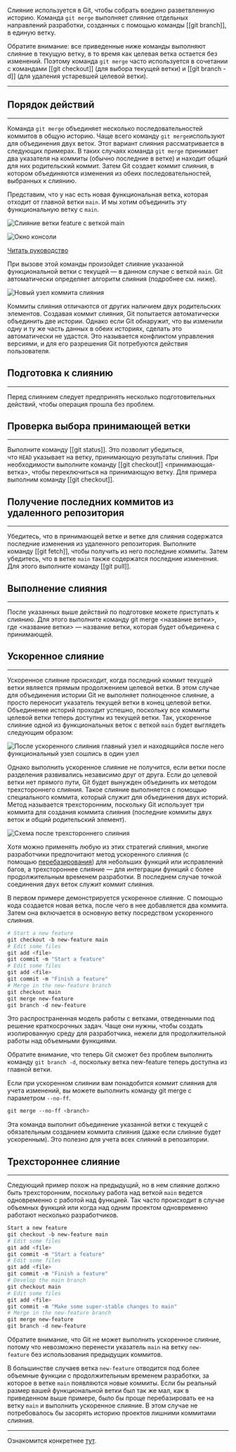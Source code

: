 
Слияние используется в Git, чтобы собрать воедино разветвленную историю. Команда `git merge` выполняет слияние отдельных направлений разработки, созданных с помощью команды [[git branch]], в единую ветку.

Обратите внимание: все приведенные ниже команды выполняют слияние в текущую ветку, в то время как целевая ветка остается без изменений. Поэтому команда `git merge` часто используется в сочетании с командами [[git checkout]] (для выбора текущей ветки) и [[git branch -d]] (для удаления устаревшей целевой ветки).

---

## Порядок действий 

---

Команда `git merge` объединяет несколько последовательностей коммитов в общую историю. Чаще всего команду `git merge`используют для объединения двух веток. Этот вариант слияния рассматривается в следующих примерах. В таких случаях команда `git merge` принимает два указателя на коммиты (обычно последние в ветке) и находит общий для них родительский коммит. Затем Git создает коммит слияния, в котором объединяются изменения из обеих последовательностей, выбранных к слиянию.

Представим, что у нас есть новая функциональная ветка, которая отходит от главной ветки `main`. И мы хотим объединить эту функциональную ветку с `main`.

![Слияние ветки feature с веткой main](https://wac-cdn.atlassian.com/dam/jcr:7afd8460-b7bf-4c42-b997-4f5cf24f21e8/01%20Branch-2%20kopiera.png?cdnVersion=1492)

![Окно консоли](https://wac-cdn.atlassian.com/dam/jcr:7816f6da-4c53-46c3-8df3-c125249a4f87/collaborating-workflows-cropped.png?cdnVersion=1492)



[Читать руководство](https://www.atlassian.com/ru/git/tutorials/learn-git-with-bitbucket-cloud)

При вызове этой команды произойдет слияние указанной функциональной ветки с текущей — в данном случае с веткой `main`. Git автоматически определяет алгоритм слияния (подробнее см. ниже).

![Новый узел коммита слияния](https://wac-cdn.atlassian.com/dam/jcr:c6db91c1-1343-4d45-8c93-bdba910b9506/02%20Branch-1%20kopiera.png?cdnVersion=1492)

Коммиты слияния отличаются от других наличием двух родительских элементов. Создавая коммит слияния, Git попытается автоматически объединить две истории. Однако если Git обнаружит, что вы изменили одну и ту же часть данных в обеих историях, сделать это автоматически не удастся. Это называется конфликтом управления версиями, и для его разрешения Git потребуются действия пользователя. 

## Подготовка к слиянию 

---

Перед слиянием следует предпринять несколько подготовительных действий, чтобы операция прошла без проблем.

## Проверка выбора принимающей ветки 

---

Выполните команду [[git status]]. Это позволит убедиться, что `HEAD` указывает на ветку, принимающую результаты слияния. При необходимости выполните команду [[git checkout]] <принимающая-ветка>, чтобы переключиться на принимающую ветку. Для примера выполним команду [[git checkout]].

## Получение последних коммитов из удаленного репозитория 

---

Убедитесь, что в принимающей ветке и ветке для слияния содержатся последние изменения из удаленного репозитория. Выполните команду [[git fetch]], чтобы получить из него последние коммиты. Затем убедитесь, что в ветке `main` также содержатся последние изменения. Для этого выполните команду [[git pull]].

## Выполнение слияния 

---

После указанных выше действий по подготовке можете приступать к слиянию. Для этого выполните команду git merge  <название ветки>, где <название ветки> — название ветки, которая будет объединена с принимающей.

## Ускоренное слияние 

---

Ускоренное слияние происходит, когда последний коммит текущей ветки является прямым продолжением целевой ветки. В этом случае для объединения истории Git не выполняет полноценное слияние, а просто переносит указатель текущей ветки в конец целевой ветки. Объединение историй проходит успешно, поскольку все коммиты целевой ветки теперь доступны из текущей ветки. Так, ускоренное слияние одной из функциональных веток с веткой `main` будет выглядеть следующим образом:

![После ускоренного слияния главный узел и находящийся после него функциональный узел сошлись в один узел](https://wac-cdn.atlassian.com/dam/jcr:d90f2536-7951-4e5e-ab79-f45a502fb4c8/03-04%20Fast%20forward%20merge.svg?cdnVersion=1492)

Однако выполнить ускоренное слияние не получится, если ветки после разделения развивались независимо друг от друга. Если до целевой ветки нет прямого пути, Git будет вынужден объединить их методом трехстороннего слияния. Такое слияние выполняется с помощью специального коммита, который служит для объединения двух историй. Метод называется трехсторонним, поскольку Git использует три коммита для создания коммита слияния (последние коммиты двух веток и общий родительский элемент).

![Схема после трехстороннего слияния](https://wac-cdn.atlassian.com/dam/jcr:91aece4a-8fa0-4fc3-bae9-69d51932f104/05-06%20Fast%20forward%20merge.svg?cdnVersion=1492)

Хотя можно применять любую из этих стратегий слияния, многие разработчики предпочитают метод ускоренного слияния (с помощью [перебазирования](https://www.atlassian.com/ru/git/tutorials/rewriting-history/git-rebase)) для небольших функций или исправлений багов, а трехстороннее слияние — для интеграции функций с более продолжительным временем разработки. В последнем случае точкой соединения двух веток служит коммит слияния.

В первом примере демонстрируется ускоренное слияние. С помощью кода создается новая ветка, после чего в нее добавляется два коммита. Затем она включается в основную ветку посредством ускоренного слияния.

```zsh terminal
# Start a new feature
git checkout -b new-feature main
# Edit some files
git add <file>
git commit -m "Start a feature"
# Edit some files
git add <file>
git commit -m "Finish a feature"
# Merge in the new-feature branch
git checkout main
git merge new-feature
git branch -d new-feature
```

Это распространенная модель работы с ветками, отведенными под решение краткосрочных задач. Чаще они нужны, чтобы создать изолированную среду для разработчика, нежели для продолжительной работы над объемными функциями.

Обратите внимание, что теперь Git сможет без проблем выполнить команду `git branch -d`, поскольку ветка new-feature теперь доступна из главной ветки.

Если при ускоренном слиянии вам понадобится коммит слияния для учета изменений, вы можете выполнить команду git merge с параметром `--no-ff`.

```zsh terminal
git merge --no-ff <branch>
```

Эта команда выполнит объединение указанной ветки с текущей с обязательным созданием коммита слияния (даже если слияние будет ускоренным). Это полезно для учета всех слияний в репозитории.

## Трехстороннее слияние 

---

Следующий пример похож на предыдущий, но в нем слияние должно быть трехсторонним, поскольку работа над веткой `main` ведется одновременно с работой над функцией. Так часто происходит в случае объемных функций или когда над одним проектом одновременно работают несколько разработчиков.

```zsh terminal
Start a new feature
git checkout -b new-feature main
# Edit some files
git add <file>
git commit -m "Start a feature"
# Edit some files
git add <file>
git commit -m "Finish a feature"
# Develop the main branch
git checkout main
# Edit some files
git add <file>
git commit -m "Make some super-stable changes to main"
# Merge in the new-feature branch
git merge new-feature
git branch -d new-feature
```

Обратите внимание, что Git не может выполнить ускоренное слияние, потому что невозможно перенести указатель `main` на ветку `new-feature` без использования предыдущих коммитов.

В большинстве случаев ветка `new-feature` отводится под более объемные функции с продолжительным временем разработки, за которое в ветке `main` появляются новые коммиты. Если бы реальный размер вашей функциональной ветки был так же мал, как в приведенном выше примере, было бы проще перебазировать ее на ветку `main` и выполнить ускоренное слияние. В этом случае не потребовалось бы засорять историю проектов лишними коммитами слияния.


---
Ознакомится конкретнее [тут](https://www.atlassian.com/ru/git/tutorials/using-branches/git-merge).
